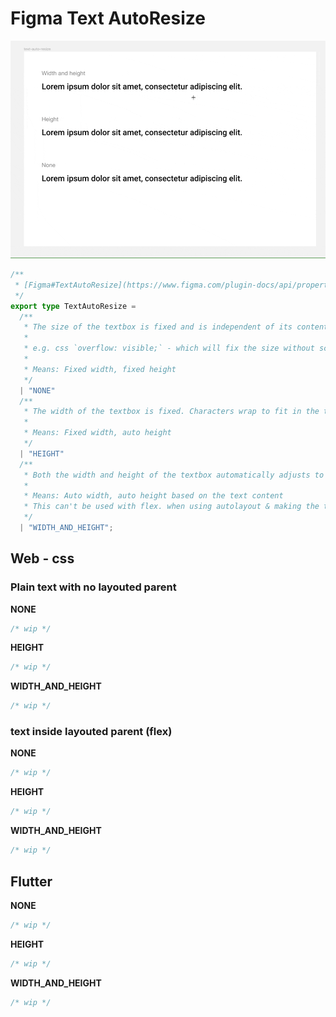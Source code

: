 # Figma Text AutoResize

![Understanding Figma's Text Auto resize](./assets/figma-text-autoresize-example.gif)

```ts
/**
 * [Figma#TextAutoResize](https://www.figma.com/plugin-docs/api/properties/TextNode-textautoresize/)
 */
export type TextAutoResize =
  /**
   * The size of the textbox is fixed and is independent of its content.
   *
   * e.g. css `overflow: visible;` - which will fix the size without scrolling or resizing, yet visible.
   *
   * Means: Fixed width, fixed height
   */
  | "NONE"
  /**
   * The width of the textbox is fixed. Characters wrap to fit in the textbox. The height of the textbox automatically adjusts to fit its content.
   *
   * Means: Fixed width, auto height
   */
  | "HEIGHT"
  /**
   * Both the width and height of the textbox automatically adjusts to fit its content. Characters do not wrap.
   *
   * Means: Auto width, auto height based on the text content
   * This can't be used with flex. when using autolayout & making the text to fill-width, the text will be wrapped and change the type to "HEIGHT"
   */
  | "WIDTH_AND_HEIGHT";
```

## Web - css

### Plain text with no layouted parent

**NONE**

```css
/* wip */
```

**HEIGHT**

```css
/* wip */
```

**WIDTH_AND_HEIGHT**

```css
/* wip */
```

### text inside layouted parent (flex)

**NONE**

```css
/* wip */
```

**HEIGHT**

```css
/* wip */
```

**WIDTH_AND_HEIGHT**

```css
/* wip */
```

## Flutter

**NONE**

```dart
/* wip */
```

**HEIGHT**

```dart
/* wip */
```

**WIDTH_AND_HEIGHT**

```dart
/* wip */
```
